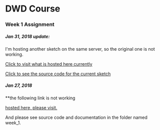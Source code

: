 # DWD Course
### Week 1 Assignment

##### Jan 31, 2018 update:

I'm hosting another sketch on the same server, so the original one is not working.

[Click to visit what is hosted here currently](hellidea.com:8000)

[Click to see the source code for the current sketch](https://github.com/EonYang/Collective_Play/tree/master/01_week_1)


##### Jan 27, 2018 

**the following link is not working 

[hosted here, please visit.](http://hellidea.com:8080/index.html)

And please see source code and documentation in the folder named week_1.

